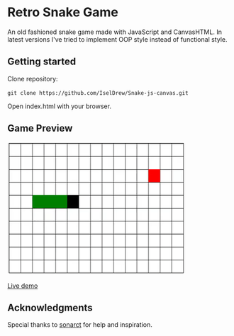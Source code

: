 # Retro Snake Game

An old fashioned snake game made with JavaScript and CanvasHTML. In latest versions I've tried to implement OOP style instead of functional style.

## Getting started

Clone repository:

`git clone https://github.com/IselDrew/Snake-js-canvas.git`

Open index.html with your browser.

## Game Preview

![Snake Game Demo](demo/snakeDemo.gif)

[Live demo](https://iseldrew.github.io/Snake-js-canvas/)

## Acknowledgments

Special thanks to [sonarct](https://github.com/sonarct) for help and inspiration.
